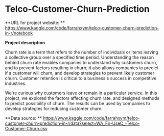 # Telco-Customer-Churn-Prediction

**URL for project website: **
https://www.kaggle.com/code/farrahxym/telco-customer-churn-prediction-in-r/notebook

**Project description**

Churn rate is a term that refers to the number of individuals or items leaving a collective group over a specified time period. Understanding the reason behind churn rate enables companies to understand why customers churn, and to prevent factors resulting in churn; it also allows companies to predict if a customer will churn, and develop strategies to prevent likely customer churn. Customer retention is critical to a business's success in competitive industries.

We're curious why customers leave or remain in a particular service. In this project, we explored the factors affecting churn rate, and designed methods to predict possibility of churn. The results can be used by companies to develop strategies for reducing customer churn.


**Data source: **
https://www.kaggle.com/code/farrahxym/telco-customer-churn-prediction-in-r/data?select=WA_Fn-UseC_-Telco-Customer-Churn.csv
